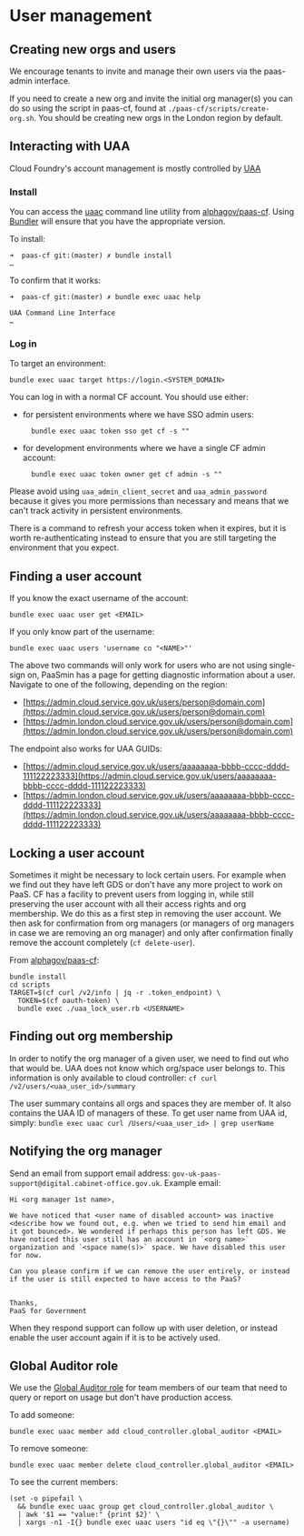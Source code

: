 # User management

## Creating new orgs and users

We encourage tenants to invite and manage their own users via the paas-admin interface.

If you need to create a new org and invite the initial org manager(s) you can do so using the script in paas-cf, found at `./paas-cf/scripts/create-org.sh`. You should be creating new orgs in the London region by default.

## Interacting with UAA

Cloud Foundry's account management is mostly controlled by [UAA][]

[UAA]: https://github.com/cloudfoundry/uaa

### Install

You can access the [uaac][] command line utility from
[alphagov/paas-cf][paas-cf]. Using [Bundler][] will ensure that you have the
appropriate version.

[uaac]: https://github.com/cloudfoundry/cf-uaac
[paas-cf]: https://github.com/alphagov/paas-cf
[Bundler]: http://bundler.io/

To install:

```
➜  paas-cf git:(master) ✗ bundle install
…
```

To confirm that it works:

```
➜  paas-cf git:(master) ✗ bundle exec uaac help

UAA Command Line Interface
…
```

### Log in

To target an environment:

    bundle exec uaac target https://login.<SYSTEM_DOMAIN>

You can log in with a normal CF account. You should use either:

- for persistent environments where we have SSO admin users:

        bundle exec uaac token sso get cf -s ""

- for development environments where we have a single CF admin account:

        bundle exec uaac token owner get cf admin -s ""

Please avoid using `uaa_admin_client_secret` and `uaa_admin_password`
because it gives you more permissions than necessary and means that we can't
track activity in persistent environments.

There is a command to refresh your access token when it expires, but it is
worth re-authenticating instead to ensure that you are still targeting the
environment that you expect.

## Finding a user account

If you know the exact username of the account:

    bundle exec uaac user get <EMAIL>

If you only know part of the username:

    bundle exec uaac users 'username co "<NAME>"'

The above two commands will only work for users who are not using single-sign
on, PaaSmin has a page for getting diagnostic information about a user.
Navigate to one of the following, depending on the region:

- [https://admin.cloud.service.gov.uk/users/person@domain.com](https://admin.cloud.service.gov.uk/users/person@domain.com)
- [https://admin.london.cloud.service.gov.uk/users/person@domain.com](https://admin.london.cloud.service.gov.uk/users/person@domain.com)

The endpoint also works for UAA GUIDs:

- [https://admin.cloud.service.gov.uk/users/aaaaaaaa-bbbb-cccc-dddd-111122223333](https://admin.cloud.service.gov.uk/users/aaaaaaaa-bbbb-cccc-dddd-111122223333)
- [https://admin.london.cloud.service.gov.uk/users/aaaaaaaa-bbbb-cccc-dddd-111122223333](https://admin.london.cloud.service.gov.uk/users/aaaaaaaa-bbbb-cccc-dddd-111122223333)

## Locking a user account

Sometimes it might be necessary to lock certain users. For example when we find out they have left GDS or don't have any more project to work on PaaS. CF has a facility to prevent users from logging in, while still preserving the user account with all their access rights and org membership. We do this as a first step in removing the user account. We then ask for confirmation from org managers (or managers of org managers in case we are removing an org manager) and only after confirmation finally remove the account completely (`cf delete-user`).

From [alphagov/paas-cf](https://github.com/alphagov/paas-cf):

```
bundle install
cd scripts
TARGET=$(cf curl /v2/info | jq -r .token_endpoint) \
  TOKEN=$(cf oauth-token) \
  bundle exec ./uaa_lock_user.rb <USERNAME>
```

## Finding out org membership

In order to notify the org manager of a given user, we need to find out who that would be. UAA does not know which org/space user belongs to. This information is only available to cloud controller: `cf curl /v2/users/<uaa_user_id>/summary`

The user summary contains all orgs and spaces they are member of. It also contains the UAA ID of managers of these. To get user name from UAA id, simply: `bundle exec uaac curl /Users/<uaa_user_id> | grep userName`

## Notifying the org manager

Send an email from support email address: `gov-uk-paas-support@digital.cabinet-office.gov.uk`. Example email:

```
Hi <org manager 1st name>,

We have noticed that <user name of disabled account> was inactive <describe how we found out, e.g. when we tried to send him email and it got bounced>. We wondered if perhaps this person has left GDS. We have noticed this user still has an account in `<org name>` organization and `<space name(s)>` space. We have disabled this user for now.

Can you please confirm if we can remove the user entirely, or instead if the user is still expected to have access to the PaaS?


Thanks,
PaaS for Government
```

When they respond support can follow up with user deletion, or instead enable the user account again if it is to be actively used.

## Global Auditor role

We use the [Global Auditor role][] for team members of our team that need to
query or report on usage but don't have production access.

[Global Auditor role]: https://docs.cloudfoundry.org/concepts/roles.html#roles-and-permissions

To add someone:

```
bundle exec uaac member add cloud_controller.global_auditor <EMAIL>
```

To remove someone:

```
bundle exec uaac member delete cloud_controller.global_auditor <EMAIL>
```

To see the current members:

```
(set -o pipefail \
  && bundle exec uaac group get cloud_controller.global_auditor \
  | awk '$1 == "value:" {print $2}' \
  | xargs -n1 -I{} bundle exec uaac users "id eq \"{}\"" -a username)
```
